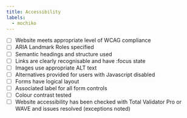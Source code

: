 ```yaml
---
title: Accessibility
labels:
  - mochiko
---
```


- [ ] Website meets appropriate level of WCAG compliance
- [ ] ARIA Landmark Roles specified
- [ ] Semantic headings and structure used
- [ ] Links are clearly recognisable and have :focus state
- [ ] Images use appropriate ALT text
- [ ] Alternatives provided for users with Javascript disabled
- [ ] Forms have logical layout
- [ ] Associated label for all form controls
- [ ] Colour contrast tested
- [ ] Website accessibility has been checked with Total Validator Pro or WAVE and issues resolved (exceptions noted)
